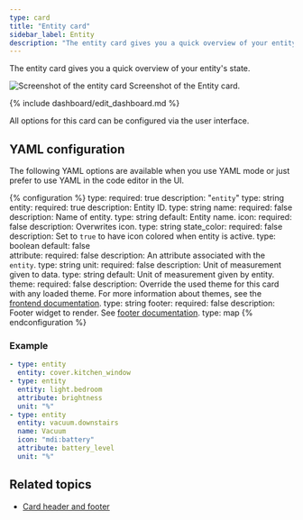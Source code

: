 ```yaml
---
type: card
title: "Entity card"
sidebar_label: Entity
description: "The entity card gives you a quick overview of your entity's state"
---
```


The entity card gives you a quick overview of your entity's state.

<p class='img'>
  <img src='/images/dashboards/entity_card.png' alt='Screenshot of the entity card'>
  Screenshot of the Entity card.
</p>

{% include dashboard/edit_dashboard.md %}

All options for this card can be configured via the user interface.

## YAML configuration

The following YAML options are available when you use YAML mode or just prefer to use YAML in the code editor in the UI.

{% configuration %}
type:
  required: true
  description: "`entity`"
  type: string
entity:
  required: true
  description: Entity ID.
  type: string
name:
  required: false
  description: Name of entity.
  type: string
  default: Entity name.
icon:
  required: false
  description: Overwrites icon.
  type: string
state_color:
  required: false
  description: Set to `true` to have icon colored when entity is active.
  type: boolean
  default: false  
attribute:
  required: false
  description: An attribute associated with the `entity`.
  type: string
unit:
  required: false
  description: Unit of measurement given to data.
  type: string
  default: Unit of measurement given by entity.
theme:
  required: false
  description: Override the used theme for this card with any loaded theme. For more information about themes, see the [frontend documentation](/integrations/frontend/).
  type: string
footer:
  required: false
  description: Footer widget to render. See [footer documentation](/dashboards/header-footer/).
  type: map
{% endconfiguration %}

### Example

```yaml
- type: entity
  entity: cover.kitchen_window
- type: entity
  entity: light.bedroom
  attribute: brightness
  unit: "%"
- type: entity
  entity: vacuum.downstairs
  name: Vacuum
  icon: "mdi:battery"
  attribute: battery_level
  unit: "%"
```

## Related topics

- [Card header and footer](/dashboards/header-footer/)